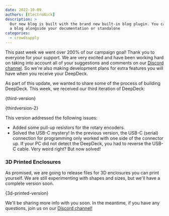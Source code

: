 ```yaml
---
date: 2022-10-09 
authors: [ElectroNick]
description: >
  Our new blog is built with the brand new built-in blog plugin. You can build
  a blog alongside your documentation or standalone
categories:
  - crowdsupply
---
```


This past week we went over 200% of our campaign goal! Thank you to everyone for your support. We are very excited and have been working hard on taking into account all of your suggestions and comments on our [Discord channel](https://linktr.ee/deepdeck). So we're also making development plans for extra features you will have when you receive your DeepDeck.

As part of this update, we wanted to share some of the process of building DeepDeck. This week, we received our third iteration of DeepDeck:

<!-- more -->

{third-version}

{thirdversion-2}

 This version addressed the following issues:

- Added some pull-up resistors for the rotary encoders.
- Solved the USB-C mystery! In the previous version, the USB-C (serial) connection for programming only worked with one side of the connector up. If your PC did not detect the DeepDeck, you had to reverse the USB-C cable. Very weird right? But now solved!

### 3D Printed Enclosures

As promised, we are going to release files for 3D enclosures you can print yourself. We are still experimenting with shapes and sizes, but we'll have a complete version soon.

{3d-printed-version}

We'll be sharing more info with you soon. In the meantime, if you have any questions, join us on our [Discord channel!](https://linktr.ee/deepdeck)
